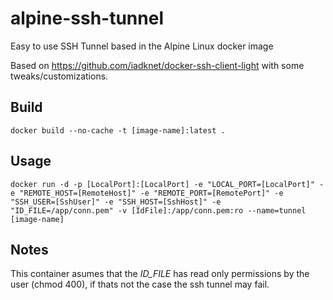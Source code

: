 # alpine-ssh-tunnel
Easy to use SSH Tunnel based in the Alpine Linux docker image

Based on https://github.com/iadknet/docker-ssh-client-light with some tweaks/customizations.

## Build
```
docker build --no-cache -t [image-name]:latest .
```

## Usage
```
docker run -d -p [LocalPort]:[LocalPort] -e "LOCAL_PORT=[LocalPort]" -e "REMOTE_HOST=[RemoteHost]" -e "REMOTE_PORT=[RemotePort]" -e "SSH_USER=[SshUser]" -e "SSH_HOST=[SshHost]" -e "ID_FILE=/app/conn.pem" -v [IdFile]:/app/conn.pem:ro --name=tunnel [image-name]
```

## Notes
This container asumes that the *ID_FILE* has read only permissions by the user (chmod 400), if thats not the case the ssh tunnel may fail.